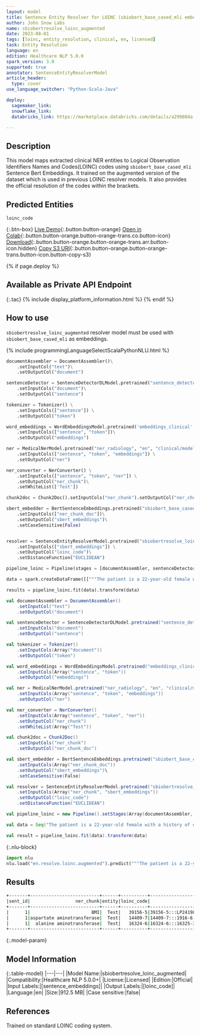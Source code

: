 ```yaml
---
layout: model
title: Sentence Entity Resolver for LOINC (sbiobert_base_cased_mli embeddings)
author: John Snow Labs
name: sbiobertresolve_loinc_augmented
date: 2023-08-01
tags: [loinc, entity_resolution, clinical, en, licensed]
task: Entity Resolution
language: en
edition: Healthcare NLP 5.0.0
spark_version: 3.0
supported: true
annotator: SentenceEntityResolverModel
article_header:
  type: cover
use_language_switcher: "Python-Scala-Java"

deploy:
  sagemaker_link: 
  snowflake_link: 
  databricks_link: https://marketplace.databricks.com/details/a299884a-7a95-4ddf-96e0-b8594c4290d3/John-Snow-Labs_Extract-Laboratory-Observations-and-the-corresponding-LOINC-codes

---
```


## Description

This model maps extracted clinical NER entities to Logical Observation Identifiers Names and Codes(LOINC) codes using `sbiobert_base_cased_mli` Sentence Bert Embeddings. It trained on the augmented version of the dataset which is used in previous LOINC resolver models. It also provides the official resolution of the codes within the brackets.

## Predicted Entities

`loinc_code`

{:.btn-box}
[Live Demo](https://demo.johnsnowlabs.com/healthcare/ER_LOINC/){:.button.button-orange}
[Open in Colab](https://colab.research.google.com/github/JohnSnowLabs/spark-nlp-workshop/blob/master/tutorials/Certification_Trainings/Healthcare/24.Improved_Entity_Resolvers_in_SparkNLP_with_sBert.ipynb){:.button.button-orange.button-orange-trans.co.button-icon}
[Download](https://s3.amazonaws.com/auxdata.johnsnowlabs.com/clinical/models/sbiobertresolve_loinc_augmented_en_5.0.0_3.0_1690896071392.zip){:.button.button-orange.button-orange-trans.arr.button-icon.hidden}
[Copy S3 URI](s3://auxdata.johnsnowlabs.com/clinical/models/sbiobertresolve_loinc_augmented_en_5.0.0_3.0_1690896071392.zip){:.button.button-orange.button-orange-trans.button-icon.button-copy-s3}

{% if page.deploy %}
## Available as Private API Endpoint

{:.tac}
{% include display_platform_information.html %}
{% endif %}

## How to use

`sbiobertresolve_loinc_augmented` resolver model must be used with `sbiobert_base_cased_mli` as embeddings.


<div class="tabs-box" markdown="1">
{% include programmingLanguageSelectScalaPythonNLU.html %}

```python
documentAssembler = DocumentAssembler()\
    .setInputCol("text")\
    .setOutputCol("document")

sentenceDetector = SentenceDetectorDLModel.pretrained("sentence_detector_dl_healthcare","en","clinical/models")\
    .setInputCols("document")\
    .setOutputCol("sentence")

tokenizer = Tokenizer() \
    .setInputCols(["sentence"]) \
    .setOutputCol("token")

word_embeddings = WordEmbeddingsModel.pretrained('embeddings_clinical','en', 'clinical/models')\
    .setInputCols(["sentence", "token"])\
    .setOutputCol("embeddings")

ner = MedicalNerModel.pretrained("ner_radiology", "en", "clinical/models") \
    .setInputCols(["sentence", "token", "embeddings"]) \
    .setOutputCol("ner")

ner_converter = NerConverter() \
    .setInputCols(["sentence", "token", "ner"]) \
    .setOutputCol("ner_chunk")\
    .setWhiteList(['Test'])

chunk2doc = Chunk2Doc().setInputCols("ner_chunk").setOutputCol("ner_chunk_doc")

sbert_embedder = BertSentenceEmbeddings.pretrained("sbiobert_base_cased_mli","en","clinical/models")\
    .setInputCols(["ner_chunk_doc"])\
    .setOutputCol("sbert_embeddings")\
    .setCaseSensitive(False)


resolver = SentenceEntityResolverModel.pretrained("sbiobertresolve_loinc_augmented","en", "clinical/models") \
    .setInputCols(["sbert_embeddings"]) \
    .setOutputCol("loinc_code")\
    .setDistanceFunction("EUCLIDEAN")

pipeline_loinc = Pipeline(stages = [documentAssembler, sentenceDetector, tokenizer, word_embeddings, ner, ner_converter, chunk2doc, sbert_embedder, resolver])

data = spark.createDataFrame([["""The patient is a 22-year-old female with a history of obesity. She has a Body mass index (BMI) of 33.5 kg/m2, aspartate aminotransferase 64, and alanine aminotransferase 126."""]]).toDF("text")

results = pipeline_loinc.fit(data).transform(data)
```
```scala
val documentAssembler = DocumentAssembler()
    .setInputCol("text")
    .setOutputCol("document")

val sentenceDetector = SentenceDetectorDLModel.pretrained("sentence_detector_dl_healthcare","en","clinical/models")
    .setInputCols("document")
    .setOutputCol("sentence")

val tokenizer = Tokenizer() 
    .setInputCols(Array("document"))
    .setOutputCol("token")

val word_embeddings = WordEmbeddingsModel.pretrained("embeddings_clinical","en", "clinical/models")
    .setInputCols(Array("sentence", "token"))
    .setOutputCol("embeddings")

val ner = MedicalNerModel.pretrained("ner_radiology", "en", "clinical/models") 
    .setInputCols(Array("sentence", "token", "embeddings")) 
    .setOutputCol("ner")

val ner_converter = NerConverter() 
    .setInputCols(Array("sentence", "token", "ner")) 
    .setOutputCol("ner_chunk")
    .setWhiteList(Array("Test"))

val chunk2doc = Chunk2Doc() 
    .setInputCols("ner_chunk") 
    .setOutputCol("ner_chunk_doc")

val sbert_embedder = BertSentenceEmbeddings.pretrained("sbiobert_base_cased_mli", "en","clinical/models")
    .setInputCols(Array("ner_chunk_doc"))
    .setOutputCol("sbert_embeddings")\
    .setCaseSensitive(False)

val resolver = SentenceEntityResolverModel.pretrained("sbiobertresolve_loinc_augmented", "en", "clinical/models") 
    .setInputCols(Array("ner_chunk", "sbert_embeddings")) 
    .setOutputCol("loinc_code")
    .setDistanceFunction("EUCLIDEAN")

val pipeline_loinc = new Pipeline().setStages(Array(documentAssembler, sentenceDetector, tokenizer, word_embeddings, ner, ner_converter, chunk2doc, sbert_embedder, resolver))

val data = Seq("The patient is a 22-year-old female with a history of obesity. She has a Body mass index (BMI) of 33.5 kg/m2, aspartate aminotransferase 64, and alanine aminotransferase 126.").toDF("text")

val result = pipeline_loinc.fit(data).transform(data)
```

{:.nlu-block}
```python
import nlu
nlu.load("en.resolve.loinc.augmented").predict("""The patient is a 22-year-old female with a history of obesity. She has a Body mass index (BMI) of 33.5 kg/m2, aspartate aminotransferase 64, and alanine aminotransferase 126.""")
```
</div>

## Results

```bash
+-------+--------------------------+------+----------+----------------------------------------------------------------------------------------------------+----------------------------------------------------------------------------------------------------+
|sent_id|                 ner_chunk|entity|loinc_code|                                                                                           all_codes|                                                                                         resolutions|
+-------+--------------------------+------+----------+----------------------------------------------------------------------------------------------------+----------------------------------------------------------------------------------------------------+
|      1|                       BMI|  Test|   39156-5|39156-5:::LP241982-0:::89270-3:::100847-3:::8277-6:::LP65821-8:::LP65822-6:::LP253556-7:::LA21328...|BMI [Body mass index]:::BFI [BFI]:::BMI Est [Body mass index]:::BldA [Gas & ammonia panel]:::BSA ...|
|      1|aspartate aminotransferase|  Test|   14409-7|14409-7:::1916-6:::16324-6:::16325-3:::43822-6:::3082-5:::2325-9:::100739-2:::59245-1:::27344-1::...|Aspartate aminotransferase [Aspartate aminotransferase]:::Aspartate aminotransferase/Alanine amin...|
|      1|  alanine aminotransferase|  Test|   16324-6|16324-6:::16325-3:::1916-6:::14409-7:::59245-1:::100738-4:::25302-1:::1740-0:::43822-6:::76625-3:...|Alanine aminotransferase [Alanine aminotransferase]:::Alanine aminotransferase/Aspartate aminotra...|
+-------+--------------------------+------+----------+----------------------------------------------------------------------------------------------------+----------------------------------------------------------------------------------------------------+
```

{:.model-param}
## Model Information

{:.table-model}
|---|---|
|Model Name:|sbiobertresolve_loinc_augmented|
|Compatibility:|Healthcare NLP 5.0.0+|
|License:|Licensed|
|Edition:|Official|
|Input Labels:|[sentence_embeddings]|
|Output Labels:|[loinc_code]|
|Language:|en|
|Size:|912.5 MB|
|Case sensitive:|false|

## References

Trained on standard LOINC coding system.
